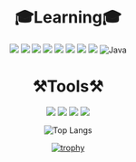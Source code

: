 <div align = "center">
  <h1>🎓Learning🎓</h1>
  
  <img src="https://img.shields.io/badge/c++-00599C?style=for-the-badge&logo=c%2B%2B&logoColor=white"> <img src="https://img.shields.io/badge/python-3776AB?style=for-the-badge&logo=python&logoColor=white"> <img src="https://img.shields.io/badge/html5-E34F26?style=for-the-badge&logo=html5&logoColor=white"> <img src="https://img.shields.io/badge/css-1572B6?style=for-the-badge&logo=css3&logoColor=white"> <img src="https://img.shields.io/badge/javascript-F7DF1E?style=for-the-badge&logo=javascript&logoColor=black"> <img src="https://img.shields.io/badge/react-61DAFB?style=for-the-badge&logo=react&logoColor=black"> <img src="https://img.shields.io/badge/typescript-3178C6?style=for-the-badge&logo=react&logoColor=black"> <img src="https://img.shields.io/badge/Next.js-000000?style=for-the-badge&logo=visualstudio&logoColor=white"> <img alt="Java" src ="https://img.shields.io/badge/Java-007396.svg?&style=for-the-badge&logo=Java&logoColor=white"/>
</div>
<div align = "center">
  <h1>⚒Tools⚒</h1>
  
  <img src="https://img.shields.io/badge/github-181717?style=for-the-badge&logo=github&logoColor=white"> <img src="https://img.shields.io/badge/git-F05032?style=for-the-badge&logo=git&logoColor=white"> <img src="https://img.shields.io/badge/VS Code-007ACC?style=for-the-badge&logo=visualstudiocode&logoColor=white"> <img src="https://img.shields.io/badge/Visual Studio-5C2D91?style=for-the-badge&logo=visualstudio&logoColor=white"> 
  
  
  ![Top Langs](https://github-readme-stats.vercel.app/api/top-langs/?username=anuraghazra&layout=compact)

  [![trophy](https://github-profile-trophy.vercel.app/?username=ssumai-kr&row=1)](https://github.com/ryo-ma/github-profile-trophy)
</div>
